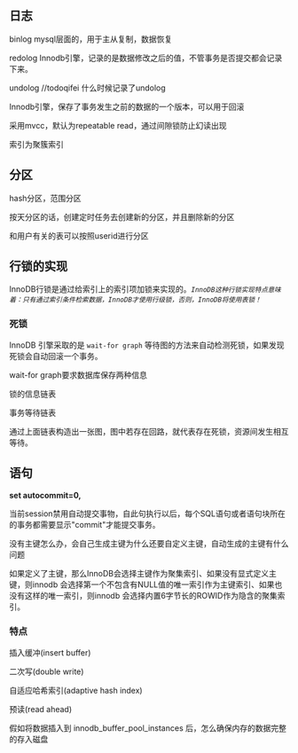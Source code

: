## 日志
binlog 
mysql层面的，用于主从复制，数据恢复

redolog
Innodb引擎，记录的是数据修改之后的值，不管事务是否提交都会记录下来。

undolog //todoqifei 什么时候记录了undolog


Innodb引擎，保存了事务发生之前的数据的一个版本，可以用于回滚



采用mvcc，默认为repeatable read，通过间隙锁防止幻读出现



索引为聚簇索引





## 分区

hash分区，范围分区

按天分区的话，创建定时任务去创建新的分区，并且删除新的分区

和用户有关的表可以按照userid进行分区





## 行锁的实现

InnoDB行锁是通过给索引上的索引项加锁来实现的。*`InnoDB这种行锁实现特点意味着：只有通过索引条件检索数据，InnoDB才使用行级锁，否则，InnoDB将使用表锁！`*



### 死锁

InnoDB 引擎采取的是 `wait-for graph` 等待图的方法来自动检测死锁，如果发现死锁会自动回滚一个事务。

wait-for graph要求数据库保存两种信息

锁的信息链表

事务等待链表

通过上面链表构造出一张图，图中若存在回路，就代表存在死锁，资源间发生相互等待。

## 语句

**set autocommit=0,**

当前session禁用自动提交事物，自此句执行以后，每个SQL语句或者语句块所在的事务都需要显示"commit"才能提交事务。











没有主键怎么办，会自己生成主键为什么还要自定义主键，自动生成的主键有什么问题

如果定义了主键，那么InnoDB会选择主键作为聚集索引、如果没有显式定义主键，则innodb 会选择第一个不包含有NULL值的唯一索引作为主键索引、如果也没有这样的唯一索引，则innodb 会选择内置6字节长的ROWID作为隐含的聚集索引。

### 特点

插入缓冲(insert buffer)

二次写(double write)

自适应哈希索引(adaptive hash index)

预读(read ahead)







假如将数据插入到 innodb_buffer_pool_instances 后，怎么确保内存的数据完整的存入磁盘

